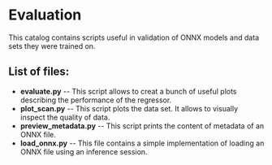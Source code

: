 # Evaluation

This catalog contains scripts useful in validation of ONNX models and data sets they were trained on.

## List of files:
+ **evaluate.py** -- This script allows to creat a bunch of useful plots describing the performance of the regressor.
+ **plot_scan.py** -- This script plots the data set. It allows to visually inspect the quality of data.
+ **preview_metadata.py** -- This script prints the content of metadata of an ONNX file.
+ **load_onnx.py** -- This file contains a simple implementation of loading an ONNX file using an inference session.